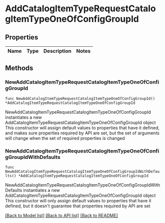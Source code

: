 # AddCatalogItemTypeRequestCatalogItemTypeOneOfConfigGroupId

## Properties

Name | Type | Description | Notes
------------ | ------------- | ------------- | -------------

## Methods

### NewAddCatalogItemTypeRequestCatalogItemTypeOneOfConfigGroupId

`func NewAddCatalogItemTypeRequestCatalogItemTypeOneOfConfigGroupId() *AddCatalogItemTypeRequestCatalogItemTypeOneOfConfigGroupId`

NewAddCatalogItemTypeRequestCatalogItemTypeOneOfConfigGroupId instantiates a new AddCatalogItemTypeRequestCatalogItemTypeOneOfConfigGroupId object
This constructor will assign default values to properties that have it defined,
and makes sure properties required by API are set, but the set of arguments
will change when the set of required properties is changed

### NewAddCatalogItemTypeRequestCatalogItemTypeOneOfConfigGroupIdWithDefaults

`func NewAddCatalogItemTypeRequestCatalogItemTypeOneOfConfigGroupIdWithDefaults() *AddCatalogItemTypeRequestCatalogItemTypeOneOfConfigGroupId`

NewAddCatalogItemTypeRequestCatalogItemTypeOneOfConfigGroupIdWithDefaults instantiates a new AddCatalogItemTypeRequestCatalogItemTypeOneOfConfigGroupId object
This constructor will only assign default values to properties that have it defined,
but it doesn't guarantee that properties required by API are set


[[Back to Model list]](../README.md#documentation-for-models) [[Back to API list]](../README.md#documentation-for-api-endpoints) [[Back to README]](../README.md)


